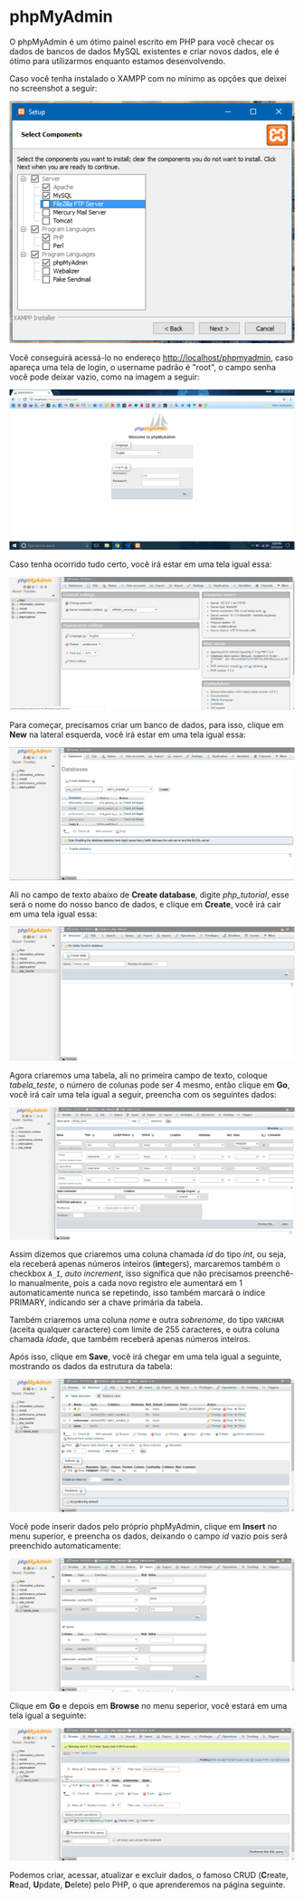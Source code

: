 # phpMyAdmin

O phpMyAdmin é um ótimo painel escrito em PHP para você checar os dados de bancos de dados MySQL existentes e criar novos dados, ele é ótimo para utilizarmos enquanto estamos desenvolvendo.

Caso você tenha instalado o XAMPP com no mínimo as opções que deixei no screenshot a seguir:

![Tela de seleção de componentes do XAMPP](../php/assets/getting-started/xampp2.png)

Você conseguirá acessá-lo no endereço [http://localhost/phpmyadmin](http://localhost/phpmyadmin), caso apareça uma tela de login, o username padrão é "root", o campo senha você pode deixar vazio, como na imagem a seguir:

![Tela de login do phpMyAdmin](./assets/phpmyadmin/phpmyadmin1.png)

Caso tenha ocorrido tudo certo, você irá estar em uma tela igual essa:

![Tela inicial do phpMyAdmin](./assets/phpmyadmin/phpmyadmin2.png)

Para começar, precisamos criar um banco de dados, para isso, clique em **New** na lateral esquerda, você irá estar em uma tela igual essa:

![Tela de criação de banco de dados do phpMyAdmin](./assets/phpmyadmin/phpmyadmin3.png)

Ali no campo de texto abaixo de **Create database**, digite _php_tutorial_, esse será o nome do nosso banco de dados, e clique em **Create**, você irá cair em uma tela igual essa:

![Tela de criação de tabela do phpMyAdmin](./assets/phpmyadmin/phpmyadmin4.png)

Agora criaremos uma tabela, ali no primeira campo de texto, coloque _tabela_teste_, o número de colunas pode ser 4 mesmo, então clique em **Go**, você irá cair uma tela igual a seguir, preencha com os seguintes dados:

![Tela de preenchimentos da estrutura da tabela do phpMyAdmin](./assets/phpmyadmin/phpmyadmin5.png)

Assim dizemos que criaremos uma coluna chamada _id_ do tipo _int_, ou seja, ela receberá apenas números inteiros (**int**egers), marcaremos também o checkbox `A_I`, _auto increment_, isso significa que não precisamos preenchê-lo manualmente, pois a cada novo registro ele aumentará em 1 automaticamente nunca se repetindo, isso também marcará o índice PRIMARY, indicando ser a chave primária da tabela.

Também criaremos uma coluna _nome_ e outra _sobrenome_, do tipo `VARCHAR` (aceita qualquer caractere) com limite de 255 caracteres, e outra coluna chamada _idade_, que também receberá apenas números inteiros.

Após isso, clique em **Save**, você irá chegar em uma tela igual a seguinte, mostrando os dados da estrutura da tabela:

![Tela com a estrutura da tabela criada phpMyAdmin](./assets/phpmyadmin/phpmyadmin6.png)

Você pode inserir dados pelo próprio phpMyAdmin, clique em **Insert** no menu superior, e preencha os dados, deixando o campo _id_ vazio pois será preenchido automaticamente:

![Tela de inserção de dados do phpMyAdmin](./assets/phpmyadmin/phpmyadmin7.png)

Clique em **Go** e depois em **Browse** no menu seperior, você estará em uma tela igual a seguinte:

![Tela de resultados do phpMyAdmin](./assets/phpmyadmin/phpmyadmin8.png)

Podemos criar, acessar, atualizar e excluir dados, o famoso CRUD (**C**reate, **R**ead, **U**pdate, **D**elete) pelo PHP, o que aprenderemos na página seguinte.
